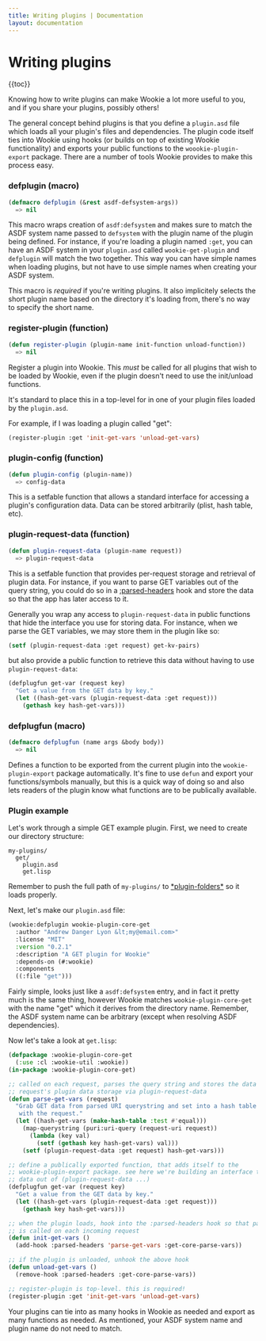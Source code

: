 ```yaml
---
title: Writing plugins | Documentation
layout: documentation
---
```


Writing plugins
===============
{{toc}}

Knowing how to write plugins can make Wookie a lot more useful to you, and if
you share your plugins, possibly others!

The general concept behind plugins is that you define a `plugin.asd` file which
loads all your plugin's files and dependencies. The plugin code itself ties into
Wookie using hooks (or builds on top of existing Wookie functionality) and
exports your public functions to the `woookie-plugin-export` package. There are
a number of tools Wookie provides to make this process easy.

### defplugin (macro)
```lisp
(defmacro defplugin (&rest asdf-defsystem-args))
  => nil
```
This macro wraps creation of `asdf:defsystem` and makes sure to match the ASDF
system name passed to `defsystem` with the plugin name of the plugin being
defined. For instance, if you're loading a plugin named `:get`, you can have an
ASDF system in your `plugin.asd` called `wookie-get-plugin` and `defplugin` will
match the two together. This way you can have simple names when loading plugins,
but not have to use simple names when creating your ASDF system.

This macro is *required* if you're writing plugins. It also implicitely selects
the short plugin name based on the directory it's loading from, there's no way
to specify the short name.

### register-plugin (function)
```lisp
(defun register-plugin (plugin-name init-function unload-function))
  => nil
```
Register a plugin into Wookie. This *must* be called for all plugins that wish
to be loaded by Wookie, even if the plugin doesn't need to use the init/unload
functions.

It's standard to place this in a top-level for in one of your plugin files
loaded by the `plugin.asd`.

For example, if I was loading a plugin called "get":

```lisp
(register-plugin :get 'init-get-vars 'unload-get-vars)
```

### plugin-config (function)
```lisp
(defun plugin-config (plugin-name))
  => config-data
```
This is a setfable function that allows a standard interface for accessing a
plugin's configuration data. Data can be stored arbitrarily (plist, hash table,
etc).

### plugin-request-data (function)
```lisp
(defun plugin-request-data (plugin-name request))
  => plugin-request-data
```
This is a setfable function that provides per-request storage and retrieval of
plugin data. For instance, if you want to parse GET variables out of the query
string, you could do so in a [:parsed-headers](/docs/hooks#parsed-headers) hook
and store the data so that the app has later access to it.

Generally you wrap any access to `plugin-request-data` in public functions that
hide the interface you use for storing data. For instance, when we parse the
GET variables, we may store them in the plugin like so:

```lisp
(setf (plugin-request-data :get request) get-kv-pairs)
```

but also provide a public function to retrieve this data without having to use
`plugin-request-data`:

```lisp
(defplugfun get-var (request key)
  "Get a value from the GET data by key."
  (let ((hash-get-vars (plugin-request-data :get request)))
    (gethash key hash-get-vars)))
```

### defplugfun (macro)
```lisp
(defmacro defplugfun (name args &body body))
  => nil
```
Defines a function to be exported from the current plugin into the
`wookie-plugin-export` package automatically. It's fine to use `defun` and
export your functions/symbols manually, but this is a quick way of doing so and
also lets readers of the plugin know what functions are to be publically
available.

### Plugin example
Let's work through a simple GET example plugin. First, we need to create our
directory structure:

```
my-plugins/
  get/
    plugin.asd
    get.lisp
```

Remember to push the full path of `my-plugins/` to [\*plugin-folders\*](/docs/plugins#plugin-folders)
so it loads properly.

Next, let's make our `plugin.asd` file:

```lisp
(wookie:defplugin wookie-plugin-core-get
  :author "Andrew Danger Lyon &lt;my@email.com>"
  :license "MIT"
  :version "0.2.1"
  :description "A GET plugin for Wookie"
  :depends-on (#:wookie)
  :components
  ((:file "get")))
```

Fairly simple, looks just like a `asdf:defsystem` entry, and in fact it pretty
much is the same thing, however Wookie matches `wookie-plugin-core-get` with
the name "get" which it derives from the directory name. Remember, the ASDF
system name can be arbitrary (except when resolving ASDF dependencies).

Now let's take a look at `get.lisp`:

```lisp
(defpackage :wookie-plugin-core-get
  (:use :cl :wookie-util :wookie))
(in-package :wookie-plugin-core-get)

;; called on each request, parses the query string and stores the data into the
;; request's plugin data storage via plugin-request-data
(defun parse-get-vars (request)
  "Grab GET data from parsed URI querystring and set into a hash table stored
   with the request."
  (let ((hash-get-vars (make-hash-table :test #'equal)))
    (map-querystring (puri:uri-query (request-uri request))
      (lambda (key val)
        (setf (gethash key hash-get-vars) val)))
    (setf (plugin-request-data :get request) hash-get-vars)))

;; define a publically exported function, that adds itself to the
;; wookie-plugin-export package. see here we're building an interface to get
;; data out of (plugin-request-data ...)
(defplugfun get-var (request key)
  "Get a value from the GET data by key."
  (let ((hash-get-vars (plugin-request-data :get request)))
    (gethash key hash-get-vars)))

;; when the plugin loads, hook into the :parsed-headers hook so that parse-get-vars
;; is called on each incoming request
(defun init-get-vars ()
  (add-hook :parsed-headers 'parse-get-vars :get-core-parse-vars))

;; if the plugin is unloaded, unhook the above hook
(defun unload-get-vars ()
  (remove-hook :parsed-headers :get-core-parse-vars))

;; register-plugin is top-level. this is required!
(register-plugin :get 'init-get-vars 'unload-get-vars)
```

Your plugins can tie into as many hooks in Wookie as needed and export as many
functions as needed. As mentioned, your ASDF system name and plugin name do not
need to match.
